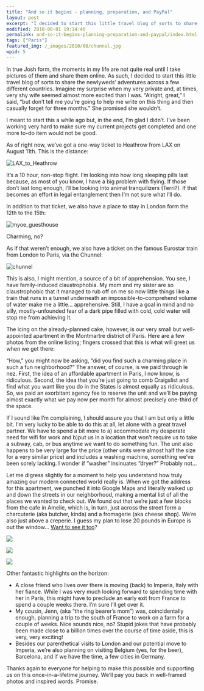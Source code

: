 ```yaml
---
title: "And so it begins - planning, preparation, and PayPal"
layout: post
excerpt: "I decided to start this little travel blog of sorts to share the newlyweds’ adventures across a few different countries. Imagine my surprise when my very private and, at times, very shy wife seemed almost more excited than I was."
modified: 2010-08-01 19:14:40
permalink: and-so-it-begins-planning-preparation-and-paypal/index.html
tags: ["Paris"]
featured_img: /_images/2010/08/chunnel.jpg
wpid: 5
---
```



In true Josh form, the moments in my life are not quite real until I take pictures of them and share them online. As such, I decided to start this little travel blog of sorts to share the newlyweds’ adventures across a few different countries. Imagine my surprise when my very private and, at times, very shy wife seemed almost more excited than I was. “Alright, great,” I said, “but don’t tell me you’re going to help me write on this thing and then casually forget for three months.” She promised she wouldn’t.

I meant to start this a while ago but, in the end, I’m glad I didn’t. I’ve been working very hard to make sure my current projects get completed and one more to-do item would not be good.

As of right now, we’ve got a one-way ticket to Heathrow from LAX on August 11th. This is the distance:

![](/_images/2010/08/LAX_to_Heathrow.png "LAX_to_Heathrow")

It’s a 10 hour, non-stop flight. I’m looking into how long sleeping pills last because, as most of you know, I have a big problem with flying. If those don’t last long enough, I’ll be looking into animal tranquilizers (Terri?). If that becomes an effort in legal entanglement then I’m not sure what I’ll do.

In addition to that ticket, we also have a place to stay in London form the 12th to the 15th:

![](/_images/2010/08/myoe_guesthouse.png "myoe_guesthouse")

Charming, no?

As if that weren’t enough, we also have a ticket on the famous Eurostar train from London to Paris, via the Chunnel:

![](/_images/2010/08/chunnel.jpg "chunnel")

This is also, I might mention, a source of a bit of apprehension. You see, I have family-induced claustrophobia. My mom and my sister are so claustrophobic that it managed to rub off on me so now little things like a train that runs in a tunnel underneath an impossible-to-comprehend volume of water make me a little… apprehensive. Still, I have a goal in mind and no silly, mostly-unfounded fear of a dark pipe filled with cold, cold water will stop me from achieving it.

The icing on the already-planned cake, however, is our very small but well-appointed apartment in the Montmartre district of Paris. Here are a few photos from the online listing; fingers crossed that this is what will greet us when we get there:

“How,” you might now be asking, “did you find such a charming place in such a fun neighborhood?” The answer, of course, is we paid through le nez. First, the idea of an affordable apartment in Paris, I now know, is ridiculous. Second, the idea that you’re just going to comb Craigslist and find what you want like you do in the States is almost equally as ridiculous. So, we paid an exorbitant agency fee to reserve the unit and we’ll be paying almost exactly what we pay now per month for almost precisely one-third of the space.

If I sound like I’m complaining, I should assure you that I am but only a little bit. I’m very lucky to be able to do this at all, let alone with a great travel partner. We have to spend a bit more to a) accommodate my desperate need for wifi for work and b)put us in a location that won’t require us to take a subway, cab, or bus anytime we want to do something fun. The unit also happens to be very large for the price (other units were almost half the size for a very similar price) and includes a washing machine, something we’ve been sorely lacking. I wonder if “washer” insinuates “dryer?” Probably not…

Let me digress slightly for a moment to help you understand how truly amazing our modern connected world really is. When we got the address for this apartment, we punched it into Google Maps and literally walked up and down the streets in our neighborhood, making a mental list of all the places we wanted to check out. We found out that we’re just a few blocks from the cafe in Amelie, which is, in turn, just across the street form a charcuterie (aka butcher, kinda) and a fromagerie (aka cheese shop). We’re also just above a creperie. I guess my plan to lose 20 pounds in Europe is out the window… [Want to see it too](http://www.parisattitude.com/apartment.asp?numProduit=3276)?

![](/_images/2010/08/01_ent.jpg)

![](/_images/2010/08/03_liv.jpg)

![](/_images/2010/08/70_ex1.jpg)

Other fantastic highlights on the horizon:

- A close friend who lives over there is moving (back) to Imperia, Italy with her fiance. While I was very much looking forward to spending time with her in Paris, this might have to preclude an early exit from France to spend a couple weeks there. I’m sure I’ll get over it.
- My cousin, Jenn, (aka “the ring bearer’s mom”) was, coincidentally enough, planning a trip to the south of France to work on a farm for a couple of weeks. Nice sounds nice, no? Stupid jokes that have probably been made close to a billion times over the course of time aside, this is very, very exciting!
- Besides our parenthetical visits to London and our potential move to Imperia, we’re also planning on visiting Belgium (yes, for the beer), Barcelona, and if we have the time, a few cities in Germany.

Thanks again to everyone for helping to make this possible and supporting us on this once-in-a-lifetime journey. We’ll pay you back in well-framed photos and inspired words. Promise.
